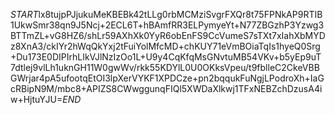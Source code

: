 $START$lx8tujpPJjukuMeKBEBk42tLLg0rbMCMziSvgrFXQr8t75FPNkAP9RTIB1UkwSmr38qn9J5Ncj+2ECL6T+hBAmfRR3ELPymyeYt+N77ZBGzhP3Yzwg3BTTmZL+vG8HZ6/shLr59AXhXk0YyR6obEnFS9CcVumeS7sTXt7xIahXbMYDz8XnA3/ckIYr2hWqQkYxj2tFuiYolMfcMD+chKUY71eVmBOiaTqIs1hyeQ0Srg+Du173E0DIPIrhLIkVJlNzIzOo1L+U9y4CqKfqMsGNvtuMB54VKv+b5yEp9uT7dtlej9vlLh1uknGH11W0gwWv/rkk55KDYlL0U0OKksVpeu/t9fblleC2CkeVBBGWrjar4pA5ufootqEtOI3lpXerVYKF1XPDCze+pn2bqqukFuNgjLPodroXh+IaGcRBipN9M/mbc8+APIZS8CWwggunqFIQl5XWDaXlkwj1TFxNEBZchDzusA4iw+HjtuYJU=$END$